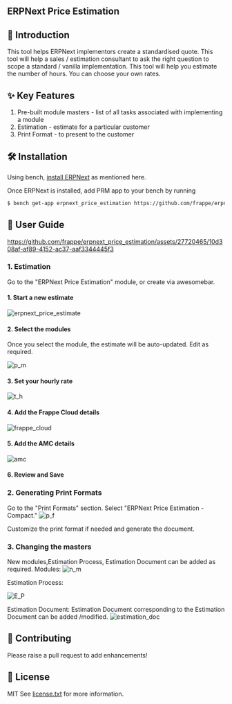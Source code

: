 ## ERPNext Price Estimation

## 🚀 Introduction

This tool helps ERPNext implementors create a standardised quote. This tool will help a sales / estimation consultant to ask the right question to scope a standard / vanilla implementation. This tool will help you estimate the number of hours. You can choose your own rates.

## ✨ Key Features

1. Pre-built module masters - list of all tasks associated with implementing a module
2. Estimation - estimate for a particular customer
3. Print Format - to present to the customer

## 🛠 Installation

Using bench, [install ERPNext](https://github.com/frappe/bench#installation) as mentioned here.

Once ERPNext is installed, add PRM app to your bench by running

```sh
$ bench get-app erpnext_price_estimation https://github.com/frappe/erpnext_price_estimation.git
```

## 📘 User Guide

https://github.com/frappe/erpnext_price_estimation/assets/27720465/10d308af-af89-4152-ac37-aaf3344445f3


### 1. Estimation

Go to the "ERPNext Price Estimation" module, or create via awesomebar.

#### 1. Start a new estimate
![erpnext_price_estimate](https://github.com/frappe/erpnext_price_estimation/assets/27720465/87e15383-33b9-4890-8470-ec2cbb6c0f64)




#### 2. Select the modules

Once you select the module, the estimate will be auto-updated. Edit as required.

![p_m](https://github.com/frappe/erpnext_price_estimation/assets/27720465/f90e75a6-8ccf-4927-8955-f2c38eda369d)




#### 3. Set your hourly rate

![t_h](https://github.com/frappe/erpnext_price_estimation/assets/27720465/872571b4-fbcb-46d7-a795-a55aab17f7d4)



#### 4. Add the Frappe Cloud details
![frappe_cloud](https://github.com/frappe/erpnext_price_estimation/assets/27720465/b6990e45-704c-404e-9d10-e007f5aab1c7)




#### 5. Add the AMC details

![amc](https://github.com/frappe/erpnext_price_estimation/assets/27720465/c00ccb1d-312d-4975-b567-5158711ca24f)





#### 6. Review and Save

### 2. Generating Print Formats

Go to the "Print Formats" section.
Select "ERPNext Price Estimation - Compact."
![p_f](https://github.com/frappe/erpnext_price_estimation/assets/27720465/cf21ecab-1575-4dc5-bf07-9f698ad82cb1)





Customize the print format if needed and generate the document.

### 3. Changing the masters
New modules,Estimation Process, Estimation Document  can be added as required.
Modules:
![n_m](https://github.com/frappe/erpnext_price_estimation/assets/27720465/d9d0e46f-4a70-48db-89d2-b8d63d3f652c)


Estimation Process:

![E_P](https://github.com/frappe/erpnext_price_estimation/assets/27720465/f7802220-0519-4f6c-a7b8-d1dffb5d97b8)


Estimation Document:
Estimation Document corresponding to the Estimation Document can be added /modified.
![estimation_doc](https://github.com/frappe/erpnext_price_estimation/assets/27720465/80f667a7-1384-465d-b2a0-d71a51bf0588)




## 🤝 Contributing

Please raise a pull request to add enhancements!

## 📜 License

MIT See [license.txt](https://github.com/frappe/partner_relationship_management/blob/main/license.txt) for more information.
